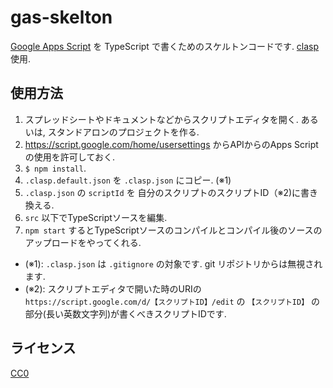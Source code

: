 gas-skelton
============

[Google Apps Script](https://script.google.com/home) を TypeScript で書くためのスケルトンコードです. [clasp](https://github.com/google/clasp) 使用.

## 使用方法
1. スプレッドシートやドキュメントなどからスクリプトエディタを開く. あるいは, スタンドアロンのプロジェクトを作る.
2. https://script.google.com/home/usersettings からAPIからのApps Scriptの使用を許可しておく.
3. `$ npm install`.
4. `.clasp.default.json` を `.clasp.json` にコピー. (※1)
5. `.clasp.json` の `scriptId` を 自分のスクリプトのスクリプトID（※2)に書き換える. 
6. `src` 以下でTypeScriptソースを編集.
7. `npm start` するとTypeScriptソースのコンパイルとコンパイル後のソースのアップロードをやってくれる.

- (※1): `.clasp.json` は `.gitignore` の対象です. git リポジトリからは無視されます.
- (※2): スクリプトエディタで開いた時のURIの `https://script.google.com/d/【スクリプトID】/edit` の `【スクリプトID】` の部分(長い英数文字列)が書くべきスクリプトIDです.


## ライセンス
[CC0](https://creativecommons.org/publicdomain/zero/1.0/deed.ja)